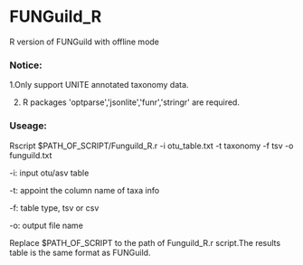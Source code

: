 # FUNGuild_R

R version of FUNGuild with offline mode

### Notice:

1.Only support UNITE annotated taxonomy data.

2. R packages 'optparse','jsonlite','funr','stringr' are required.

### Useage:

Rscript $PATH_OF_SCRIPT/Funguild_R.r -i otu_table.txt -t taxonomy -f tsv -o funguild.txt

-i: input otu/asv table

-t: appoint the column name of taxa info

-f: table type, tsv or csv

-o: output file name

Replace $PATH_OF_SCRIPT to the path of Funguild_R.r script.The results table is the same format as FUNGuild.
